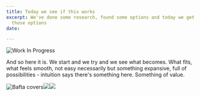 ```yaml
---
title: Today we see if this works
excerpt: We've done some research, found some options and today we get to play with
  those options
date: 

---
```

![Work In Progress](/upload/photo-1490013616775-3ca8865fb129.jpeg)

And so here it is. We start and we try and we see what becomes. What fits, what feels smooth, not easy necessarily but something expansive, full of possibilities - intuition says there's something here. Something of value.

![Bafta covers](/v1589016535/93627176_539845426722792_8047551188093857862_n.jpg_ykav6r.jpg)![](/v1589016550/94126537_663865834186453_6485778490482814787_n.jpg_tobxmt.jpg)![](/v1589016564/94007492_698632344242413_5057270238208359859_n.jpg_bkbqse.jpg)